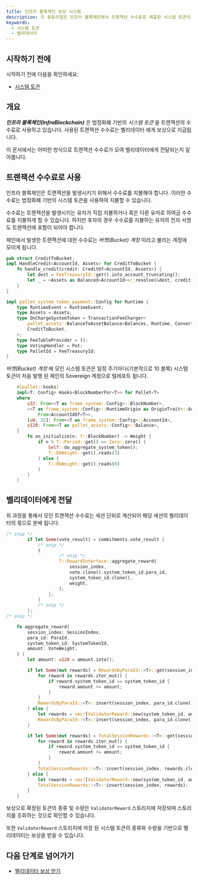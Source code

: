 ```yaml
---
title: 인프라 블록체인 보상 시스템
description: 이 튜토리얼은 인프라 블록체인에서 트랜잭션 수수료로 제출한 시스템 토큰이 어떤 방식으로 밸리데이터에게 전달되는 과정을 설명합니다. 
keywords:
  - 시스템 토큰
  - 벨리데이터
---
```


## 시작하기 전에

시작하기 전에 다음을 확인하세요:

- [시스템 토큰](./system-token.md)

## 개요

_**인프라 블록체인(InfraBlockchain)**_ 은 법정화폐 기반의 _시스템 토큰_ 을 트랜잭션의 수수료로 사용하고 있습니다. 사용된 트랜잭션 수수료는 벨리데이터 에게 보상으로 지급됩니다. 

이 문서에서는 어떠한 방식으로 트랜잭션 수수료가 모여 벨리데이터에게 전달되는지 알아봅니다.

## 트랜잭션 수수료로 사용

인프라 블록체인은 트랜잭션을 발생시키기 위해서 수수료를 지불해야 합니다. 이러한 수수료는 법정화폐 기반의 시스템 토큰을 사용하여 지불할 수 있습니다. 

수수료는 트랜잭션을 발생시키는 유저가 직접 지불하거나 혹은 다른 유저로 하여금 수수료를 지불하게 할 수 있습니다. 하지만 후자의 경우 수수료를 지불하는 유저의 전자 서명도 트랜잭션에 포함이 되어야 합니다.

체인에서 발생한 트랜잭션에 대한 수수료는 _버켓(Bucket) 계정_ 이라고 불리는 계정에 모이게 됩니다.

```rust
pub struct CreditToBucket;
impl HandleCredit<AccountId, Assets> for CreditToBucket {
	fn handle_credit(credit: CreditOf<AccountId, Assets>) {
		let dest = FeeTreasuryId::get().into_account_truncating();
		let _ = <Assets as Balanced<AccountId>>::resolve(&dest, credit);
	}
}

impl pallet_system_token_payment::Config for Runtime {
	type RuntimeEvent = RuntimeEvent;
	type Assets = Assets;
	type OnChargeSystemToken = TransactionFeeCharger<
		pallet_assets::BalanceToAssetBalance<Balances, Runtime, ConvertInto>,
		CreditToBucket,
	>;
	type FeeTableProvider = ();
	type VotingHandler = Pot;
	type PalletId = FeeTreasuryId;
}
```

_버켓(Bucket) 계정_ 에 모인 시스템 토큰은 일정 주기마다(기본적으로 10 블록) 시스템 토큰이 처음 발행 된 체인의 Sovereign 계정으로 텔레포트 됩니다.

```rust
	#[pallet::hooks]
	impl<T: Config> Hooks<BlockNumberFor<T>> for Pallet<T>
	where
		u32: From<<T as frame_system::Config>::BlockNumber>,
		<<T as frame_system::Config>::RuntimeOrigin as OriginTrait>::AccountId:
			From<AccountIdOf<T>>,
		[u8; 32]: From<<T as frame_system::Config>::AccountId>,
		u128: From<<T as pallet_assets::Config>::Balance>,
	{
		fn on_initialize(n: T::BlockNumber) -> Weight {
			if n % T::Period::get() == Zero::zero() {
				Self::do_aggregate_system_token();
				T::DbWeight::get().reads(3)
			} else {
				T::DbWeight::get().reads(0)
			}
		}
	}
```

## 벨리데이터에게 전달

위 과정을 통해서 모인 트랜잭션 수수료는 세션 단위로 계산되어 해당 세션의 벨리데이터의 몫으로 분배 됩니다.

```rust
/* snip */
		if let Some(vote_result) = commitments.vote_result {
			/* snip */
			(
					/* snip */
					T::RewardInterface::aggregate_reward(
						session_index,
						vote.clone().system_token_id.para_id,
						system_token_id.clone(),
						weight,
					);
				};
			}
			/* snip */
		};
/* snip */
```

```rust
	fn aggregate_reward(
		session_index: SessionIndex,
		para_id: ParaId,
		system_token_id: SystemTokenId,
		amount: VoteWeight,
	) {
		let amount: u128 = amount.into();

		if let Some(mut rewards) = RewardsByParaId::<T>::get(session_index, para_id.clone()) {
			for reward in rewards.iter_mut() {
				if reward.system_token_id == system_token_id {
					reward.amount += amount;
				}
			}
			RewardsByParaId::<T>::insert(session_index, para_id.clone(), rewards.clone());
		} else {
			let rewards = vec![ValidatorReward::new(system_token_id, amount)];
			RewardsByParaId::<T>::insert(session_index, para_id.clone(), rewards);
		}

		if let Some(mut rewards) = TotalSessionRewards::<T>::get(session_index) {
			for reward in rewards.iter_mut() {
				if reward.system_token_id == system_token_id {
					reward.amount += amount;
				}
			}
			TotalSessionRewards::<T>::insert(session_index, rewards.clone());
		} else {
			let rewards = vec![ValidatorReward::new(system_token_id, amount)];
			TotalSessionRewards::<T>::insert(session_index, rewards);
		}
	}
```

보상으로 확정된 토큰의 종류 및 수량은 `ValidatorReward` 스토리지에 저장되며 스토리지를 조회하는 것으로 확인할 수 있습니다.

또한 `ValidatorReward` 스토리지에 저장 된 시스템 토큰의 종류와 수량을 기반으로 벨리데이터는 보상을 받을 수 있습니다.

## 다음 단계로 넘어가기

- [벨리데이터 보상 받기](../tutorials/how-to-get-validator-reward.md)


